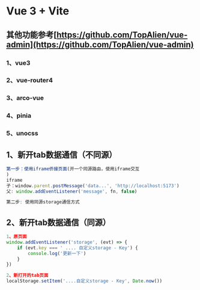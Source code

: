 # Vue 3 + Vite

## 其他功能参考[https://github.com/TopAlien/vue-admin](https://github.com/TopAlien/vue-admin)

### 1、vue3

### 2、vue-router4

### 3、arco-vue

### 4、pinia

### 5、unocss

## 1、新开tab数据通信（不同源）

```js
第一步：使用iframe侨接页面(开一个同源路由，使用iframe交互
)
iframe
子：window.parent.postMessage('data...', 'http://localhost:5173')
父: window.addEventListener('message', fn, false)

第二步: 使用同源storage通信方式
```

## 2、新开tab数据通信（同源）

```js
1、原页面
window.addEventListener('storage', (evt) => {
    if (evt.key === ' .... 自定义storage - Key') {
        console.log('更新一下')
    }
})

2、新打开的tab页面
localStorage.setItem('....自定义storage - Key', Date.now())
```
